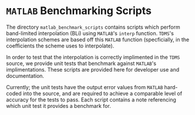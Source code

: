 # **`MATLAB` Benchmarking Scripts**

The directory `matlab_benchmark_scripts` contains scripts which perform band-limited interpolation (BLi) using `MATLAB`'s `interp` function.
`TDMS`'s interpolation schemes are based off this `MATLAB` function (specficially, in the coefficients the scheme uses to interpolate).

In order to test that the interpolation is correctly implimented in the `TDMS` source, we provide unit tests that benchmark against `MATLAB`'s implimentations. These scripts are provided here for developer use and documentation.

Currently; the unit tests have the output error values from `MATLAB` hard-coded into the source, and are required to achieve a comparable level of accuracy for the tests to pass. Each script contains a note referencing which unit test it provides a benchmark for.
